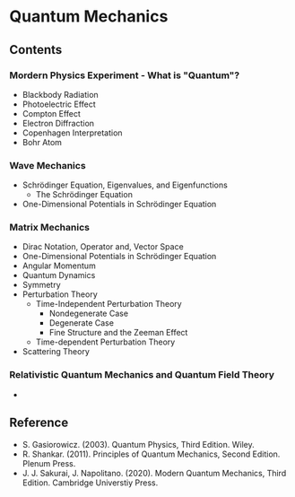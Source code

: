 # Quantum Mechanics
## Contents
### Mordern Physics Experiment - What is "Quantum"?
- Blackbody Radiation
- Photoelectric Effect
- Compton Effect
- Electron Diffraction
- Copenhagen Interpretation
- Bohr Atom
### Wave Mechanics
- Schrödinger Equation, Eigenvalues, and Eigenfunctions
    - The Schrödinger Equation
- One-Dimensional Potentials in Schrödinger Equation
### Matrix Mechanics
- Dirac Notation, Operator and, Vector Space
- One-Dimensional Potentials in Schrödinger Equation
- Angular Momentum
- Quantum Dynamics
- Symmetry
- Perturbation Theory
    - Time-Independent Perturbation Theory
        - Nondegenerate Case
        - Degenerate Case
        - Fine Structure and the Zeeman Effect
    - Time-dependent Perturbation Theory
- Scattering Theory
### Relativistic Quantum Mechanics and Quantum Field Theory
- 


## Reference

- S. Gasiorowicz. (2003). Quantum Physics, Third Edition. Wiley.
- R. Shankar. (2011). Principles of Quantum Mechanics, Second Edition. Plenum Press.
- J. J. Sakurai, J. Napolitano. (2020). Modern Quantum Mechanics, Third Edition. Cambridge Universtiy Press.